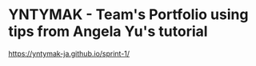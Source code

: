 # YNTYMAK - Team's Portfolio using tips from Angela Yu's tutorial

https://yntymak-ja.github.io/sprint-1/
